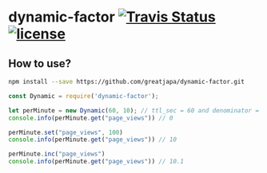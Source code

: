 # dynamic-factor <a href="https://travis-ci.org/greatjapa/dynamic-factor"><img alt="Travis Status" src="https://travis-ci.org/greatjapa/dynamic-factor.svg?branch=master"></a> [![license](https://img.shields.io/github/license/mashape/apistatus.svg?maxAge=2592000)](https://github.com/greatjapa/dynamic-factor/blob/master/LICENSE)


## How to use?
```bash
npm install --save https://github.com/greatjapa/dynamic-factor.git
```

```javascript
const Dynamic = require('dynamic-factor');

let perMinute = new Dynamic(60, 10); // ttl_sec = 60 and denominator = 10
console.info(perMinute.get("page_views")) // 0

perMinute.set("page_views", 100)
console.info(perMinute.get("page_views")) // 10

perMinute.inc("page_views")
console.info(perMinute.get("page_views")) // 10.1
```
